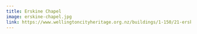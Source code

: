 ```yaml
---
title: Erskine Chapel
image: erskine-chapel.jpg
link: https://www.wellingtoncityheritage.org.nz/buildings/1-150/21-erskine-college-main-building-and-chapel-of-the-sacred-heart?q=
---
```

